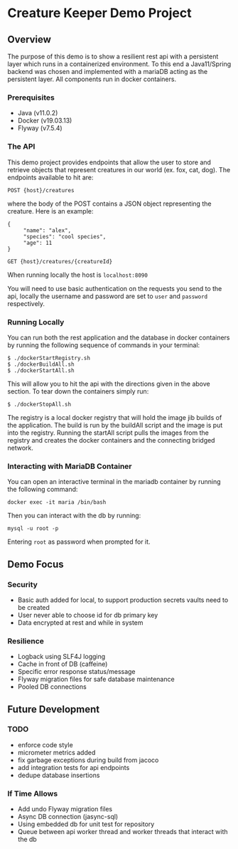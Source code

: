 # Creature Keeper Demo Project

## Overview

The purpose of this demo is to show a resilient rest api with a persistent layer which runs in a containerized 
environment.  To this end a Java11/Spring backend was chosen and implemented with a mariaDB acting as
the persistent layer.  All components run in docker containers.

### Prerequisites
* Java (v11.0.2)
* Docker (v19.03.13)
* Flyway (v7.5.4)

### The API

This demo project provides endpoints that allow the user to store and retrieve objects that represent
creatures in our world (ex. fox, cat, dog).  The endpoints available to hit are: 

`POST {host}/creatures`

where the body of the POST contains a JSON object representing the creature.  Here is an example:
```
{
     "name": "alex",
     "species": "cool species",
     "age": 11
}
```

`GET {host}/creatures/{creatureId}`

When running locally the host is `localhost:8090`

You will need to use basic authentication on the requests you send to the api, locally the username and
password are set to `user` and `password` respectively.

### Running Locally
You can run both the rest application and the database in docker containers by running the following 
sequence of commands in your terminal:

```
$ ./dockerStartRegistry.sh
$ ./dockerBuildAll.sh
$ ./dockerStartAll.sh
```

This will allow you to hit the api with the directions given in the above section. To tear down the 
containers simply run:

```
$ ./dockerStopAll.sh
```

The registry is a local docker registry that will hold the image jib builds of the application. The 
build is run by the buildAll script and the image is put into the registry.  Running the startAll script
pulls the images from the registry and creates the docker containers and the connecting bridged network. 

### Interacting with MariaDB Container
You can open an interactive terminal in the mariadb container by running the following command:

```docker exec -it maria /bin/bash```

Then you can interact with the db by running: 

```mysql -u root -p```

Entering `root` as password when prompted for it. 

## Demo Focus

### Security
* Basic auth added for local, to support production secrets vaults need to be created
* User never able to choose id for db primary key
* Data encrypted at rest and while in system

### Resilience
* Logback using SLF4J logging 
* Cache in front of DB (caffeine)
* Specific error response status/message
* Flyway migration files for safe database maintenance 
* Pooled DB connections

## Future Development

### TODO
* enforce code style
* micrometer metrics added
* fix garbage exceptions during build from jacoco
* add integration tests for api endpoints
* dedupe database insertions

### If Time Allows
* Add undo Flyway migration files
* Async DB connection (jasync-sql)
* Using embedded db for unit test for repository
* Queue between api worker thread and worker threads that interact with the db
